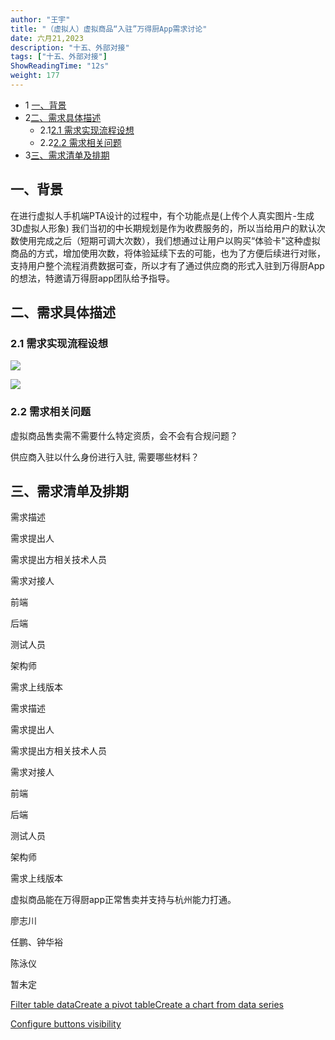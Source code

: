 ```yaml
---
author: "王宇"
title: "（虚拟人）虚拟商品“入驻”万得厨App需求讨论"
date: 六月21,2023
description: "十五、外部对接"
tags: ["十五、外部对接"]
ShowReadingTime: "12s"
weight: 177
---
```

*   1 [一、背景](#id-（虚拟人）虚拟商品“入驻”万得厨App需求讨论-一、背景)
*   2[二、需求具体描述](#id-（虚拟人）虚拟商品“入驻”万得厨App需求讨论-二、需求具体描述)
    *   2.1[2.1 需求实现流程设想](#id-（虚拟人）虚拟商品“入驻”万得厨App需求讨论-2.1需求实现流程设想)
    *   2.2[2.2 需求相关问题](#id-（虚拟人）虚拟商品“入驻”万得厨App需求讨论-2.2需求相关问题)
*   3[三、需求清单及排期](#id-（虚拟人）虚拟商品“入驻”万得厨App需求讨论-三、需求清单及排期)

一、背景
------------------------------------------------------------------------------------------------------------------------------------------------------------------------------------------------------------------------------------------------------------------------------------------------------

在进行虚拟人手机端PTA设计的过程中，有个功能点是(上传个人真实图片-生成3D虚拟人形象) 我们当初的中长期规划是作为收费服务的，所以当给用户的默认次数使用完成之后（短期可调大次数），我们想通过让用户以购买“体验卡"这种虚拟商品的方式，增加使用次数，将体验延续下去的可能，也为了方便后续进行对账，支持用户整个流程消费数据可查，所以才有了通过供应商的形式入驻到万得厨App的想法，特邀请万得厨app团队给予指导。

二、需求具体描述
--------

### 2.1 需求实现流程设想

![](/download/thumbnails/105254396/image2023-6-21_9-38-47.png?version=1&modificationDate=1687311528411&api=v2)

  

![](/download/attachments/105254396/image2023-6-21_9-42-9.png?version=1&modificationDate=1687311729677&api=v2)

### 2.2 需求相关问题

虚拟商品售卖需不需要什么特定资质，会不会有合规问题？

供应商入驻以什么身份进行入驻, 需要哪些材料？

三、需求清单及排期
---------

需求描述

需求提出人

需求提出方相关技术人员

需求对接人

前端

后端

测试人员

架构师

需求上线版本

需求描述

需求提出人

需求提出方相关技术人员

需求对接人

前端

后端

测试人员

架构师

需求上线版本

虚拟商品能在万得厨app正常售卖并支持与杭州能力打通。

廖志川

任鹏、钟华裕

陈泳仪

  

  

  

  

暂未定

  

  

  

  

  

  

  

  

  

[Filter table data](#)[Create a pivot table](#)[Create a chart from data series](#)

[Configure buttons visibility](/users/tfac-settings.action)